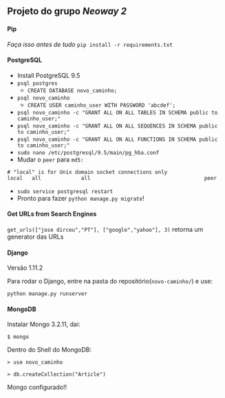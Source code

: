 ## Projeto do grupo *Neoway 2*

#### Pip
*Faça isso antes de tudo*
`pip install -r requirements.txt`

#### PostgreSQL
* Install PostgreSQL 9.5
* `psql postgres`
  * `CREATE DATABASE novo_caminho;`
* `psql novo_caminho`
  * `CREATE USER caminho_user WITH PASSWORD 'abcdef';`
* `psql novo_caminho -c "GRANT ALL ON ALL TABLES IN SCHEMA public to caminho_user;"`
* `psql novo_caminho -c "GRANT ALL ON ALL SEQUENCES IN SCHEMA public to caminho_user;"`
* `psql novo_caminho -c "GRANT ALL ON ALL FUNCTIONS IN SCHEMA public to caminho_user;"`
* `sudo nano /etc/postgresql/9.5/main/pg_hba.conf`
* Mudar o `peer` para `md5:`
```
# "local" is for Unix domain socket connections only
local   all             all                                     peer
```
* `sudo service postgresql restart`
* Pronto para fazer `python manage.py migrate`!

#### Get URLs from Search Engines
`get_urls(["jose dirceu","PT"], ["google","yahoo"], 3)` retorna um generator das URLs



#### Django
Versão 1.11.2

Para rodar o Django, entre na pasta do repositório(```novo-caminho/```) e use:

`python manage.py runserver`

#### MongoDB
Instalar Mongo 3.2.11, dai:

`$ mongo`

Dentro do Shell do MongoDB:

`> use novo_caminho`

`> db.createCollection("Article")`

Mongo configurado!!
